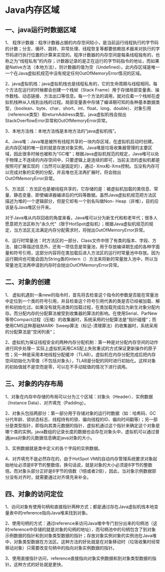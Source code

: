 #  Java内存区域

##  一、java运行时数据区域

1、
程序计数器：程序计数器占据的内存空间较小，是当前运行线程执行的字节码的计数；分支、循环、跳转、异常处理、线程恢复等都要依赖技术器来对执行的字节码进行执行位置的计算来实现的。程序计数器的内存空间是每条线程独有的，也称之为“线程私有”的内存；计数器记录的是正在运行的字节码指令的地址，而如果是Native方法（本地方法），则计数器的值为空（Undefined）。此内存区域是唯一一个在Java虚拟机规范中没有规定任何OutOfMemoryError情况的区域。

2、java虚拟机栈：java虚拟机栈也是线程私有的，它的生命周期与线程相同。每个方法在运行的时候都会创建一个栈帧（Stack
Frame）用于存储局部变量表、操作数栈、动态链接、方法出口等信息。每一个方法的调用，就对应着一个栈帧在虚拟机栈种从入栈到出栈的过程。局部变量表中存储了编译期可知的各种基本数据类型，（boolean、byte、char、short、int、float、long、double）、对象引用（reference类型）和returnAddress类型。java虚拟机栈会抛出StackOverflowError异常和OutOfMemoryError异常。

3、本地方法栈：本地方法栈是本地方法的“java虚拟机栈”。

4、Java堆：Java堆是被所有线程共享的一块内存区域，在虚拟机启动时创建。此内存区域的唯一目的就是存放对象实例。Java堆是垃圾收集器管理的主要区域，因此很多时候也被称为“GC堆”；根据Java虚拟机规范的规定，Java堆可以处于物理上不连续的内存空间中，只要逻辑上是连续的即可，当前主流的虚拟机都是按照可扩展实现的（当然可以是固定的），通过-
Xmx和-Xms控制。当没有内存可以完成对象的实例的分配，并且堆也无法再扩展时，将会抛出OutOfMemoryError异常。

5、方法区：方法区也是被线程共享的，它存储的是：被虚拟机加载的类信息、常量、静态变量、即使编译器编译后的代码等数据。虽然Java虚拟机规范把方法区描述为堆的一个逻辑部分，但是它却有一个别名叫做Non-
Heap（非堆），目的应该是与Java堆区分开来。

对于Java堆从内存回收的角度来看，Java堆可以分为新生代和和老年代；很多人愿意把方法区称为“永久代”（限于HotSpot虚拟机）；根据Java虚拟机规范的规定，当方法区无法满足内存分配需求时，将抛出OutOfMemoryError异常。

6、运行时常量池：时方法区的一部分，Class文件中除了有类的版本、字段、方法、接口等描述信息外，还有一项信息是常量池，用于存放编译期生成的各种字面量和符号引用，这部分内容将在类加载后进入方法区的运行时常量池中存放。因为运行期间也可能会因为String类的intern（）方法来将新的常量放入池中，所以当常量池无法再申请到内存时会抛出OutOfMemoryError异常。

##  二、对象的创建

1、
虚拟机遇到一条new的指令时，首先将去检查这个指令的参数是否能在常量池中定位到一个类的符号引用，并且检查这个符号引用代表的类是否已经被加载、解析和初始化过。如果没有就先进类的加载过程，在类加载完成后为新生对象分配内存。而分配内存的分配算法被受到收集器的算法的影响。在使用Serial、ParNew等带Compact过程（压缩）的收集器时，系统采用的分配算法是“指针碰撞”；而使用CMS这种基础MARK-
Sweep算法（标记-清理算法）的收集器时，系统采用的分配算法是”空闲列表“；

2、虚拟机为保证线程安全的两种内存分配机制：第一种是对分配内存空间的动作进行同步处理--
实际上虚拟机采用CAS配上失败重试的方式保证更新操作的原子性；另一种是采用本地线程分配缓冲（TLAB）。虚拟机在内存分配完成后把内存空间初始化为零值（不包括对象头），TLAB是分配的同时进行初始化。这样对象的初始值就不是空而是零，可以在不手动赋值的情况下进行调用。

##  三、对象的内存布局

1、对象在内存中存储的布局可以分为三个区域：对象头（Header）、实例数据（Instance Data）、对齐填充（Padding）。

2、对象头包括两部分：第一部分用于存储对象的运行时数据（如：哈希码、GC分代年龄、锁状态标志、线程持有的锁、偏向线程的ID、偏向时间戳等）；另一部分是类型指针，即指向其类元数据的指针，虚拟机通过这个指针来确定这个对象是哪个类的实例。java数组的记录长度的数据也会存在对象头中，虚拟机可以通过普通java对象的元数据信息确定java对象的大小。

3、实例数据就是类中定义的各个字段的实例数据。

4、对齐填充不是必然存在的，由于HotSpot
VM的自动内存管理系统要求对象起始地址必须是8字节的整数倍，换句话说，就是对象的大小必须是8字节的整数倍。而对象头部分正好是8字节的倍数（1倍或者2倍），因此，当对象示例数据部分没有对齐时，就需要通过对齐填充来补全。

##  四、对象的访问定位

1、访问对象有使用句柄和直接指针两种方式；都是通过存在Java虚拟机栈本地变量表中的reference指向Java堆来找到对象。

2、使用句柄的方式：通过reference来访问Java堆中专门划分出来的句柄池（这时reference中存储的就是对象的句柄的地址），而句柄池中的句柄包含了到对象示例数据的指针和到对象类型数据的指针；存放对象实例对象的实例池在Java堆中，对象类型数据在方法区。这种方法的好处就是在对象移动时（垃圾收集时经常移动对象）只需要改变句柄中的指向对象实例数据的指针。

3、使用直接指针访问，reference直接指向对象实例数据和到对象类型数据的指针。这种方式的好处就是更快，

